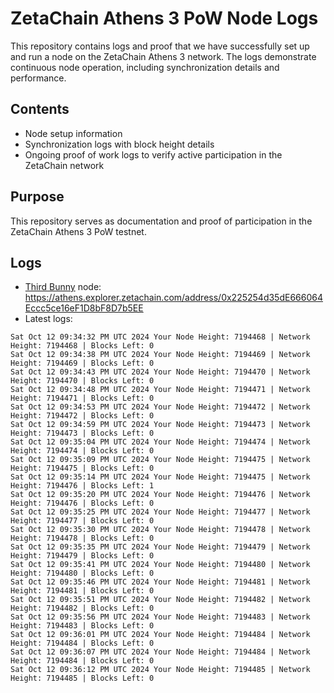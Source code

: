 # ZetaChain Athens 3 PoW Node Logs
This repository contains logs and proof that we have successfully set up and run a node on the ZetaChain Athens 3 network. The logs demonstrate continuous node operation, including synchronization details and performance.

## Contents
- Node setup information
- Synchronization logs with block height details
- Ongoing proof of work logs to verify active participation in the ZetaChain network

## Purpose
This repository serves as documentation and proof of participation in the ZetaChain Athens 3 PoW testnet.

## Logs

- [Third Bunny](https://thirdbunny.xyz/) node: https://athens.explorer.zetachain.com/address/0x225254d35dE666064Eccc5ce16eF1D8bF8D7b5EE
- Latest logs:
```
Sat Oct 12 09:34:32 PM UTC 2024 Your Node Height: 7194468 | Network Height: 7194468 | Blocks Left: 0
Sat Oct 12 09:34:38 PM UTC 2024 Your Node Height: 7194469 | Network Height: 7194469 | Blocks Left: 0
Sat Oct 12 09:34:43 PM UTC 2024 Your Node Height: 7194470 | Network Height: 7194470 | Blocks Left: 0
Sat Oct 12 09:34:48 PM UTC 2024 Your Node Height: 7194471 | Network Height: 7194471 | Blocks Left: 0
Sat Oct 12 09:34:53 PM UTC 2024 Your Node Height: 7194472 | Network Height: 7194472 | Blocks Left: 0
Sat Oct 12 09:34:59 PM UTC 2024 Your Node Height: 7194473 | Network Height: 7194473 | Blocks Left: 0
Sat Oct 12 09:35:04 PM UTC 2024 Your Node Height: 7194474 | Network Height: 7194474 | Blocks Left: 0
Sat Oct 12 09:35:09 PM UTC 2024 Your Node Height: 7194475 | Network Height: 7194475 | Blocks Left: 0
Sat Oct 12 09:35:14 PM UTC 2024 Your Node Height: 7194475 | Network Height: 7194476 | Blocks Left: 1
Sat Oct 12 09:35:20 PM UTC 2024 Your Node Height: 7194476 | Network Height: 7194476 | Blocks Left: 0
Sat Oct 12 09:35:25 PM UTC 2024 Your Node Height: 7194477 | Network Height: 7194477 | Blocks Left: 0
Sat Oct 12 09:35:30 PM UTC 2024 Your Node Height: 7194478 | Network Height: 7194478 | Blocks Left: 0
Sat Oct 12 09:35:35 PM UTC 2024 Your Node Height: 7194479 | Network Height: 7194479 | Blocks Left: 0
Sat Oct 12 09:35:41 PM UTC 2024 Your Node Height: 7194480 | Network Height: 7194480 | Blocks Left: 0
Sat Oct 12 09:35:46 PM UTC 2024 Your Node Height: 7194481 | Network Height: 7194481 | Blocks Left: 0
Sat Oct 12 09:35:51 PM UTC 2024 Your Node Height: 7194482 | Network Height: 7194482 | Blocks Left: 0
Sat Oct 12 09:35:56 PM UTC 2024 Your Node Height: 7194483 | Network Height: 7194483 | Blocks Left: 0
Sat Oct 12 09:36:01 PM UTC 2024 Your Node Height: 7194484 | Network Height: 7194484 | Blocks Left: 0
Sat Oct 12 09:36:07 PM UTC 2024 Your Node Height: 7194484 | Network Height: 7194484 | Blocks Left: 0
Sat Oct 12 09:36:12 PM UTC 2024 Your Node Height: 7194485 | Network Height: 7194485 | Blocks Left: 0
```
